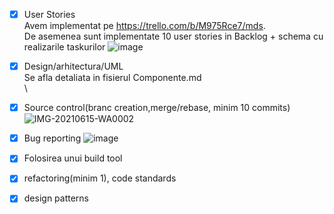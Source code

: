 
 - [x] User Stories \
Avem implementat pe https://trello.com/b/M975Rce7/mds. \
De asemenea sunt implementate 10 user stories in Backlog + schema cu realizarile taskurilor
![image](https://user-images.githubusercontent.com/61537857/122062814-6b41f400-cdf8-11eb-8eae-12741f110238.png)


 - [x] Design/arhitectura/UML \
 Se afla detaliata in fisierul Componente.md \
 \
 
 - [x] Source control(branc creation,merge/rebase, minim 10 commits) \
 ![IMG-20210615-WA0002](https://user-images.githubusercontent.com/61537857/122064036-7a757180-cdf9-11eb-9145-2bfebd26fb6b.jpg)


- [x] Bug reporting
![image](https://user-images.githubusercontent.com/61537857/122063533-06d36480-cdf9-11eb-825c-e6e5a9d0abae.png)

- [x] Folosirea unui build tool

- [x] refactoring(minim 1), code standards

- [x] design patterns

